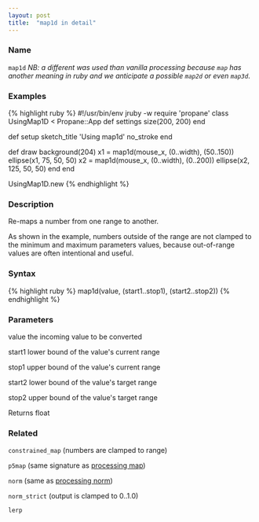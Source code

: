```yaml
---
layout: post
title:  "map1d in detail"
---
```


### Name ###

`map1d` _NB: a different was used than vanilla processing because `map` has another meaning in ruby and we anticipate a possible `map2d` or even `map3d`_.

### Examples ###

{% highlight ruby %}
#!/usr/bin/env jruby -w
require 'propane'
class UsingMap1D < Propane::App
  def settings
    size(200, 200)
  end

  def setup
    sketch_title 'Using map1d'
    no_stroke
  end

  def draw
    background(204)
    x1 = map1d(mouse_x, (0..width), (50..150))
    ellipse(x1, 75, 50, 50)
    x2 = map1d(mouse_x, (0..width), (0..200))
    ellipse(x2, 125, 50, 50)
  end
end

UsingMap1D.new
{% endhighlight %}

### Description	###

Re-maps a number from one range to another.

As shown in the example, numbers outside of the range are not clamped to the minimum and maximum parameters values, because out-of-range values are often intentional and useful.

### Syntax ###

{% highlight ruby %}
map1d(value, (start1..stop1), (start2..stop2))
{% endhighlight %}

### Parameters ###

value	the incoming value to be converted

start1 lower bound of the value's current range

stop1	upper bound of the value's current range

start2	lower bound of the value's target range

stop2 upper bound of the value's target range

Returns	float

### Related ###

`constrained_map` (numbers are clamped to range)

`p5map` (same signature as [processing map][map])

`norm` (same as [processing norm][norm])

`norm_strict` (output is clamped to 0..1.0)

`lerp`

[norm]:https://processing.org/reference/norm_.html
[map]:https://processing.org/reference/map_.html
